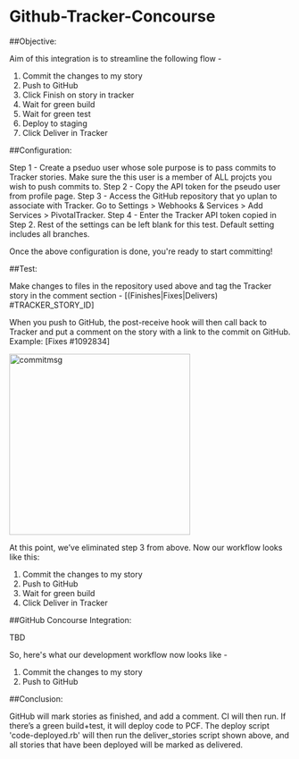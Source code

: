 # Github-Tracker-Concourse

##Objective:

Aim of this integration is to streamline the following flow - 

1. Commit the changes to my story
2. Push to GitHub
3. Click Finish on story in tracker
4. Wait for green build
5. Wait for green test
5. Deploy to staging
6. Click Deliver in Tracker

##Configuration:

Step 1 - Create a pseduo user whose sole purpose is to pass commits to Tracker stories. Make sure the this user is a member of ALL projcts you wish to push commits to.
Step 2 - Copy the API token for the pseudo user from profile page.
Step 3 - Access the GitHub repository that yo uplan to associate with Tracker. Go to Settings > Webhooks & Services > Add Services > PivotalTracker.
Step 4 - Enter the Tracker API token copied in Step 2. Rest of the settings can be left blank for this test. Default setting includes all branches.

Once the above configuration is done, you're ready to start committing!

##Test:

Make changes to files in the repository used above and tag the Tracker story in the comment section - [(Finishes|Fixes|Delivers) #TRACKER_STORY_ID]

When you push to GitHub, the post-receive hook will then call back to Tracker and put a comment on the story with a link to the commit on GitHub. Example: [Fixes #1092834]

<img width="324" alt="commitmsg" src="https://cloud.githubusercontent.com/assets/11538159/10656230/7e640a4a-78c8-11e5-8967-b33e167ebbe0.png">

At this point, we’ve eliminated step 3 from above. Now our workflow looks like this:

1. Commit the changes to my story
2. Push to GitHub
3. Wait for green build
4. Click Deliver in Tracker

##GitHub Concourse Integration:

TBD

So, here's what our development workflow now looks like - 

1. Commit the changes to my story
2. Push to GitHub

##Conclusion:

GitHub will mark stories as finished, and add a comment. CI will then run. If there’s a green build+test, it will deploy code to PCF. The deploy script 'code-deployed.rb' will then run the deliver_stories script shown above, and all stories that have been deployed will be marked as delivered.

